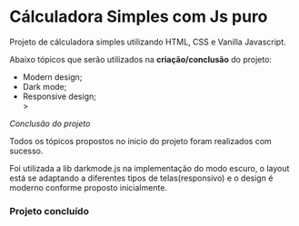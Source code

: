 <h1>Cálculadora Simples com Js puro</h1>

<p>Projeto de cálculadora simples utilizando HTML, CSS e Vanilla Javascript.</p>

<p>Abaixo tópicos que serão utilizados na <strong>criação/conclusão</strong> do projeto:</p>
<ul>
<li>Modern design;</li>
<li>Dark mode;</li>
<li>Responsive design;</li>>
</ul>

<em>Conclusão do projeto</em>

<p>Todos os tópicos propostos no inicio do projeto foram realizados com sucesso.</p>

<p>Foi utilizada a lib darkmode.js na implementação do modo escuro, o layout está se adaptando a diferentes tipos de telas(responsivo) e o design é moderno conforme proposto inicialmente.</p>

<h3>Projeto concluído</h3>
